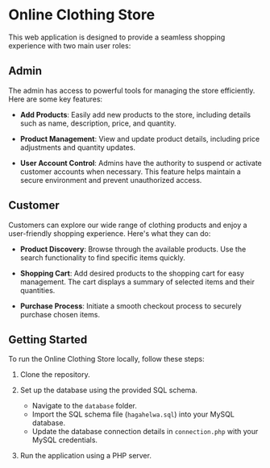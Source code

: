 # Online Clothing Store

This web application is designed to provide a seamless shopping experience with two main user roles:

## Admin

The admin has access to powerful tools for managing the store efficiently. Here are some key features:

- **Add Products**: Easily add new products to the store, including details such as name, description, price, and quantity.

- **Product Management**: View and update product details, including price adjustments and quantity updates. 

- **User Account Control**: Admins have the authority to suspend or activate customer accounts when necessary. This feature helps maintain a secure environment and prevent unauthorized access.

## Customer

Customers can explore our wide range of clothing products and enjoy a user-friendly shopping experience. Here's what they can do:

- **Product Discovery**: Browse through the available products. Use the search functionality to find specific items quickly.

- **Shopping Cart**: Add desired products to the shopping cart for easy management. The cart displays a summary of selected items and their quantities.

- **Purchase Process**: Initiate a smooth checkout process to securely purchase chosen items.
  
## Getting Started

To run the Online Clothing Store locally, follow these steps:

1. Clone the repository.
2. Set up the database using the provided SQL schema.

   - Navigate to the `database` folder.
   - Import the SQL schema file (`hagahelwa.sql`) into your MySQL database.
   - Update the database connection details in `connection.php` with your MySQL credentials.
  
3. Run the application using a PHP server.

